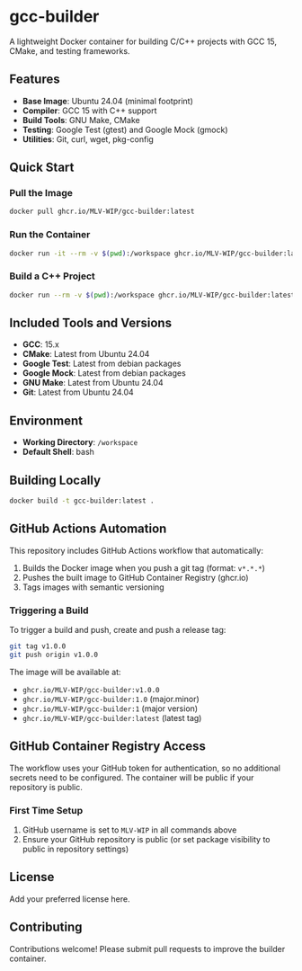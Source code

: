 # gcc-builder

A lightweight Docker container for building C/C++ projects with GCC 15, CMake, and testing frameworks.

## Features

- **Base Image**: Ubuntu 24.04 (minimal footprint)
- **Compiler**: GCC 15 with C++ support
- **Build Tools**: GNU Make, CMake
- **Testing**: Google Test (gtest) and Google Mock (gmock)
- **Utilities**: Git, curl, wget, pkg-config

## Quick Start

### Pull the Image

```bash
docker pull ghcr.io/MLV-WIP/gcc-builder:latest
```

### Run the Container

```bash
docker run -it --rm -v $(pwd):/workspace ghcr.io/MLV-WIP/gcc-builder:latest
```

### Build a C++ Project

```bash
docker run --rm -v $(pwd):/workspace ghcr.io/MLV-WIP/gcc-builder:latest bash -c "cd /workspace && cmake -B build && cmake --build build"
```

## Included Tools and Versions

- **GCC**: 15.x
- **CMake**: Latest from Ubuntu 24.04
- **Google Test**: Latest from debian packages
- **Google Mock**: Latest from debian packages
- **GNU Make**: Latest from Ubuntu 24.04
- **Git**: Latest from Ubuntu 24.04

## Environment

- **Working Directory**: `/workspace`
- **Default Shell**: bash

## Building Locally

```bash
docker build -t gcc-builder:latest .
```

## GitHub Actions Automation

This repository includes GitHub Actions workflow that automatically:

1. Builds the Docker image when you push a git tag (format: `v*.*.*`)
2. Pushes the built image to GitHub Container Registry (ghcr.io)
3. Tags images with semantic versioning

### Triggering a Build

To trigger a build and push, create and push a release tag:

```bash
git tag v1.0.0
git push origin v1.0.0
```

The image will be available at:
- `ghcr.io/MLV-WIP/gcc-builder:v1.0.0`
- `ghcr.io/MLV-WIP/gcc-builder:1.0` (major.minor)
- `ghcr.io/MLV-WIP/gcc-builder:1` (major version)
- `ghcr.io/MLV-WIP/gcc-builder:latest` (latest tag)

## GitHub Container Registry Access

The workflow uses your GitHub token for authentication, so no additional secrets need to be configured. The container will be public if your repository is public.

### First Time Setup

1. GitHub username is set to `MLV-WIP` in all commands above
2. Ensure your GitHub repository is public (or set package visibility to public in repository settings)

## License

Add your preferred license here.

## Contributing

Contributions welcome! Please submit pull requests to improve the builder container.
